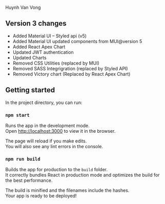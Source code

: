 ﻿Huynh Van Vong

<h2>Version 3 changes</h2>

-   Added Material UI – Styled api (v5)
-   Added Material UI updated components from MUI@version 5
-   Added React Apex Chart
-   Updated JWT authentication
-   Updated Charts
-   Removed CSS Utilities (replaced by MUI)
-   Removed SASS Integrigration (replaced by Styled API)
-   Removed Victory chart (Replaced by React Apex Chart)

<h2 id="availablescripts">Getting started</h2>

<p>In the project directory, you can run:</p>

<h3 id="npmstart"><code>npm start</code></h3>

<p>Runs the app in the development mode.<br>
Open <a href="http://localhost:3000">http://localhost:3000</a> to view it in the browser.</p>

<p>The page will reload if you make edits.<br>
You will also see any lint errors in the console.</p>

<h3 id="npmrunbuild"><code>npm run build</code></h3>

<p>Builds the app for production to the <code>build</code> folder.<br>
It correctly bundles React in production mode and optimizes the build for the best performance.</p>

<p>The build is minified and the filenames include the hashes.<br>
Your app is ready to be deployed!</p>
